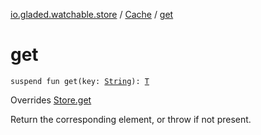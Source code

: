[io.gladed.watchable.store](../index.md) / [Cache](index.md) / [get](./get.md)

# get

`suspend fun get(key: `[`String`](https://kotlinlang.org/api/latest/jvm/stdlib/kotlin/-string/index.html)`): `[`T`](index.md#T)

Overrides [Store.get](../-store/get.md)

Return the corresponding element, or throw if not present.

